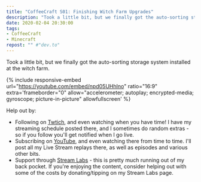 ```yaml
---
title: "CoffeeCraft S01: Finishing Witch Farm Upgrades"
description: "Took a little bit, but we finally got the auto-sorting storage system installed at the witch farm."
date: 2020-02-04 20:30:00
tags:
- CoffeeCraft
- Minecraft
repost: "" #"dev.to"
---
```


Took a little bit, but we finally got the auto-sorting storage system installed at the witch farm.
<!--more-->

{% include responsive-embed url="https://youtube.com/embed/npd05UHhIno" ratio="16:9" extra='frameborder="0" allow="accelerometer; autoplay; encrypted-media; gyroscope; picture-in-picture" allowfullscreen' %}

Help out by:
 * Following on [Twtich](https://twitch.tv/AnonJr_Live), and even watching when you have time! I have my streaming schedule posted there, and I sometimes do random extras - so if you follow you'll get notified when I go live.
 * Subscribing on [YouTube](http://www.youtube.com/channel/UCXafqhKHbkSUIrq0LAuu0tw), and even watching there from time to time. I'll post all my Live Stream replays there, as well as episodes and various other bits.
 * Support through [Stream Labs](https://streamlabs.com/anonjr_live) - this is pretty much running out of my back pocket. If you're enjoying the content, consider helping out with some of the costs by donating/tipping on my Stream Labs page.